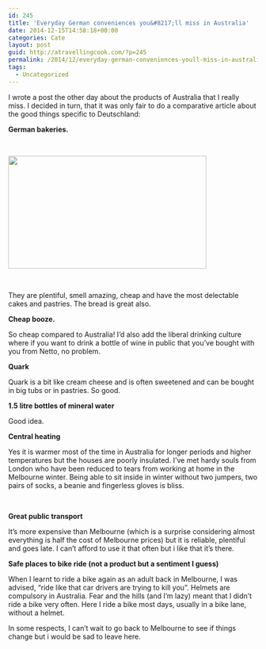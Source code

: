 ```yaml
---
id: 245
title: 'Everyday German conveniences you&#8217;ll miss in Australia'
date: 2014-12-15T14:58:18+00:00
categories: Cate
layout: post
guid: http://atravellingcook.com/?p=245
permalink: /2014/12/everyday-german-conveniences-youll-miss-in-australia.html
tags:
  - Uncategorized
---
```


  I wrote a post the other day about the products of Australia that I really miss. I decided in turn, that it was only fair to do a comparative article about the good things specific to Deutschland:





  <b>German bakeries.</b>



  <b> </b>



  <a href="http://4.bp.blogspot.com/-z3nr_MDk7d0/VI880XFqi-I/AAAAAAAAKSY/BtZsJgLBbrk/s1600/freiburgmarketpastries.jpg"><img src="http://4.bp.blogspot.com/-z3nr_MDk7d0/VI880XFqi-I/AAAAAAAAKSY/BtZsJgLBbrk/s1600/freiburgmarketpastries.jpg" alt="" width="400" height="228" border="0" /></a>



  <b> </b>



  They are plentiful, smell amazing, cheap and have the most delectable cakes and pastries. The bread is great also.






  <b>Cheap booze.</b>



  So cheap compared to Australia! I&#8217;d also add the liberal drinking culture where if you want to drink a bottle of wine in public that you&#8217;ve bought with you from Netto, no problem.






  <b>Quark</b>



  Quark is a bit like cream cheese and is often sweetened and can be bought in big tubs or in pastries. So good.






  <b>1.5 litre bottles of mineral water</b>



  Good idea.






  <b>Central heating</b>



  Yes it is warmer most of the time in Australia for longer periods and higher temperatures but the houses are poorly insulated. I&#8217;ve met hardy souls from London who have been reduced to tears from working at home in the Melbourne winter. Being able to sit inside in winter without two jumpers, two pairs of socks, a beanie and fingerless gloves is bliss.



  <b> </b>



  <b>Great public transport</b>



  It&#8217;s more expensive than Melbourne (which is a surprise considering almost everything is half the cost of Melbourne prices) but it is reliable, plentiful and goes late. I can&#8217;t afford to use it that often but i like that it&#8217;s there.






  <b>Safe places to bike ride (not a product but a sentiment I guess)</b>



  When I learnt to ride a bike again as an adult back in Melbourne, I was advised, &#8220;ride like that car drivers are trying to kill you&#8221;. Helmets are compulsory in Australia. Fear and the hills (and I&#8217;m lazy) meant that I didn&#8217;t ride a bike very often. Here I ride a bike most days, usually in a bike lane, without a helmet.






  In some respects, I can&#8217;t wait to go back to Melbourne to see if things change but i would be sad to leave here.
